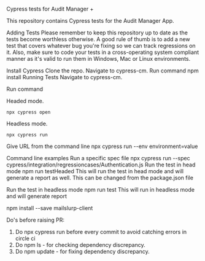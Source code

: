 Cypress tests for Audit Manager +

This repository contains Cypress tests for the Audit Manager App.

Adding Tests
Please remember to keep this repository up to date as the tests become worthless otherwise. A good rule of thumb is to add a new test that covers whatever bug you're fixing so we can track regressions on it. Also, make sure to code your tests in a cross-operating system compliant manner as it's valid to run them in Windows, Mac or Linux environments.

Install Cypress
Clone the repo.
Navigate to cypress-cm.
Run command
    npm install
Running Tests
Navigate to cypress-cm.

Run command

Headed mode.

    npx cypress open
Headless mode.

    npx cypress run
Give URL from the command line
npx cypress run --env environment=value

Command line examples
Run a specific spec file
npx cypress run --spec cypress/integration/regressioncases/Authentication.js
Run the test in head mode
npm run testHeaded
This will run the test in head mode and will generate a report as well. This can be changed from the package.json file

Run the test in headless mode
npm run test
This will run in headless mode and will generate report

npm install --save mailslurp-client

Do's before raising PR:
1. Do npx cypress run before every commit to avoid catching errors in circle ci
2. Do npm ls - for checking dependency discrepancy.
3. Do npm update - for fixing dependency discrepancy.
